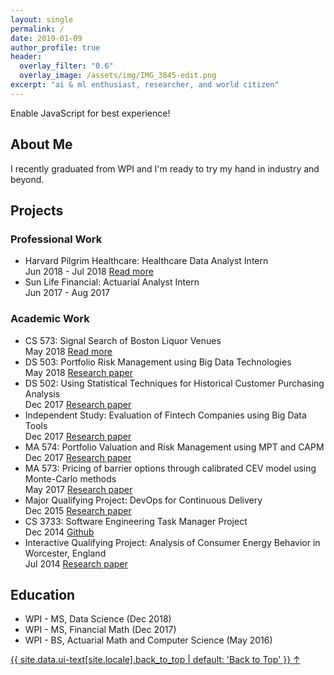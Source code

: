 ```yaml
---
layout: single
permalink: /
date: 2019-01-09
author_profile: true
header:
  overlay_filter: "0.6"
  overlay_image: /assets/img/IMG_3845-edit.png
excerpt: "ai & ml enthusiast, researcher, and world citizen"
---
```


<noscript><p class="notice--warning">Enable JavaScript for best experience!</p></noscript>

<h2 id="about">About Me</h2>

<p>
I recently graduated from WPI and I'm ready to try my hand in industry and beyond.</p>

<h2 id="projects">Projects</h2>

<h3 id="acad">Professional Work</h3>
<ul class="ul1">
    <li>Harvard Pilgrim Healthcare: Healthcare Data Analyst Intern</li>
        <i class="fa fa-calendar fa-fw"></i> Jun 2018 - Jul 2018
        <a class="a_class" href="/hphc/">
            <i class="fa fa-link fa-fw"></i> Read more
        </a>
    <li>Sun Life Financial: Actuarial Analyst Intern</li>
        <i class="fa fa-calendar fa-fw"></i> Jun 2017 - Aug 2017
</ul>

<h3 id="acad">Academic Work</h3>
<ul class="ul1">
    <li>CS 573: Signal Search of Boston Liquor Venues</li>
        <i class="fa fa-calendar fa-fw"></i> May 2018
        <a class="a_class" href="/proj/datavisfinal/">
            <i class="fa fa-link fa-fw"></i> Read more
        </a>
    <li>DS 503: Portfolio Risk Management using Big Data Technologies</li>
        <i class="fa fa-calendar fa-fw"></i> May 2018
        <a class="a_class" href="/assets/img/Final_Proposal_503.pdf" target="_blank">
            <i class="fa fa-book fa-fw"></i> Research paper
        </a>
    <li>DS 502: Using Statistical Techniques for Historical Customer Purchasing Analysis</li>
        <i class="fa fa-calendar fa-fw"></i> Dec 2017
        <a class="a_class" href="/assets/img/DS502-FINAL_Paper.pdf" target="_blank">
            <i class="fa fa-book fa-fw"></i> Research paper
        </a>
    <li>Independent Study: Evaluation of Fintech Companies using Big Data Tools</li>
        <i class="fa fa-calendar fa-fw"></i> Dec 2017
        <a class="a_class" href="/assets/img/Fintech-Graduate-Final-Report_V2-draft.pdf" target="_blank">
            <i class="fa fa-book fa-fw"></i> Research paper
        </a>
    <li>MA 574: Portfolio Valuation and Risk Management using MPT and CAPM</li>
        <i class="fa fa-calendar fa-fw"></i> Dec 2017
        <a class="a_class" href="/assets/img/MA_574_Final_Report.pdf" target="_blank">
            <i class="fa fa-book fa-fw"></i> Research paper
        </a>
    <li>MA 573: Pricing of barrier options through calibrated CEV model using Monte-Carlo methods</li>
        <i class="fa fa-calendar fa-fw"></i> May 2017
        <a class="a_class" href="/assets/img/ma573_project(FINAL).pdf" target="_blank">
            <i class="fa fa-book fa-fw"></i> Research paper
        </a>
    <li>Major Qualifying Project: DevOps for Continuous Delivery</li>
        <i class="fa fa-calendar fa-fw"></i> Dec 2015
        <a class="a_class" href="/assets/img/WallSt_Barclays2_paper_final_withMathMQP.pdf" target="_blank">
            <i class="fa fa-book fa-fw"></i> Research paper
        </a>
    <li>CS 3733: Software Engineering Task Manager Project</li>
        <i class="fa fa-calendar fa-fw"></i> Dec 2014
        <a class="a_class" href="https://github.com/SixAppeal/wpi-suite" target="_blank">
            <i class="fa fa-code fa-fw"></i> Github
        </a>
    <li>Interactive Qualifying Project: Analysis of Consumer Energy Behavior in Worcester, England</li>
        <i class="fa fa-calendar fa-fw"></i> Jul 2014
        <a class="a_class" href="/assets/img/Analyis_of_consumer_energy_behavior_in_the_Arboretum_IQP.pdf" target="_blank">
            <i class="fa fa-book fa-fw"></i> Research paper
        </a>
    
</ul>

<h2 id="education">Education</h2>

<ul>
    <li>WPI - MS, Data Science (Dec 2018)</li>
    <li>WPI - MS, Financial Math (Dec 2017)</li>
    <li>WPI - BS, Actuarial Math and Computer Science (May 2016)</li>
</ul>

<a href="#page-title" class="back-to-top"> {{ site.data.ui-text[site.locale].back_to_top | default: 'Back to Top' }} &uarr;
</a>


